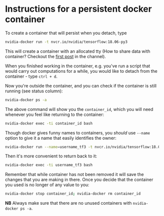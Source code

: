 # Instructions for a persistent docker container

To create a container that will persist when you detach, type
```bash
nvidia-docker run -t nvcr.io/nvidia/tensorflow:18.06-py3
```
This will create a container with an allocated tty (How to share data with container? Checkout the [first post](https://oseledets.ryver.com/#posts/1591328) in the channel).

When you finished working in the container, e.g. you've run a script that would carry out computations for a while, you would like to detach from the container - type `ctrl + d`.

Now you're outside the container, and you can check if the container is still running (see status column):
```bash
nvidia-docker ps -a
```
The above command will show you the `container_id`, which you will need whenever you feel like returning to the container:
```bash
nvidia-docker exec -ti container_id bash
```

Though docker gives funny names to containers, you *should* use `--name` option to give it a name that easily identifies the owner:
```bash
nvidia-docker run --name=username_tf3 -t nvcr.io/nvidia/tensorflow:18.06-py3
```

Then it's more convenient to return back to it:
```bash
nvidia-docker exec -ti username_tf3 bash
```

Remember that while container has not been removed it will save the changes that you are making in there. Once you decide that the container you used is no longer of any value to you:
```bash
nvidia-docker stop container_id; nvidia-docker rm container_id
```

**NB** Always make sure that there are no unused containers with `nvidia-docker ps -a`.